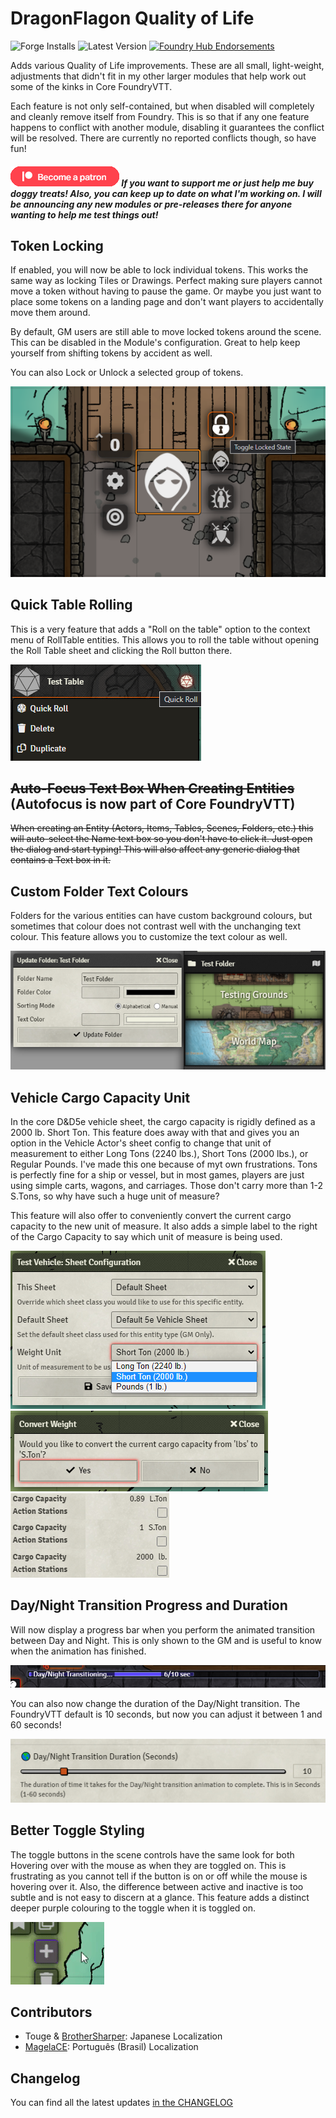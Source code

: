 # DragonFlagon Quality of Life
![Forge Installs](https://img.shields.io/badge/dynamic/json?color=red&label=Forge%20Installs&query=package.installs&suffix=%25&url=https%3A%2F%2Fforge-vtt.com%2Fapi%2Fbazaar%2Fpackage%2Fdf-qol) ![Latest Version](https://img.shields.io/badge/dynamic/json?label=Latest%20Release&prefix=v&query=package.versions%5B0%5D&url=https%3A%2F%2Fforge-vtt.com%2Fapi%2Fbazaar%2Fpackage%2Fdf-qol) [![Foundry Hub Endorsements](https://img.shields.io/endpoint?logoColor=white&url=https%3A%2F%2Fwww.foundryvtt-hub.com%2Fwp-json%2Fhubapi%2Fv1%2Fpackage%2Fdf-qol%2Fshield%2Fendorsements)](https://www.foundryvtt-hub.com/package/df-qol/)

Adds various Quality of Life improvements. These are all small, light-weight, adjustments that didn't fit in my other larger modules that help work out some of the kinks in Core FoundryVTT.

Each feature is not only self-contained, but when disabled will completely and cleanly remove itself from Foundry. This is so that if any one feature happens to conflict with another module, disabling it guarantees the conflict will be resolved. There are currently no reported conflicts though, so have fun!

##### [![become a patron](../.assets/patreon-image.png)](https://www.patreon.com/bePatron?u=46113583) If you want to support me or just help me buy doggy treats! Also, you can keep up to date on what I'm working on. I will be announcing any new modules or pre-releases there for anyone wanting to help me test things out!

## Token Locking

If enabled, you will now be able to lock individual tokens. This works the same way as locking Tiles or Drawings. Perfect making sure players cannot move a token without having to pause the game. Or maybe you just want to place some tokens on a landing page and don't want players to accidentally move them around.

By default, GM users are still able to move locked tokens around the scene. This can be disabled in the Module's configuration. Great to help keep yourself from shifting tokens by accident as well.

 You can also Lock or Unlock a selected group of tokens.

![Token Lock](../.assets/df-qol/token-lock.png)

## Quick Table Rolling

This is a very feature that adds a "Roll on the table" option to the context menu of RollTable entities. This allows you to roll the table without opening the Roll Table sheet and clicking the Roll button there.

![Quick Roll Option](../.assets/df-qol/roll-table.png)

## ~~Auto-Focus Text Box When Creating Entities~~ (Autofocus is now part of Core FoundryVTT)

~~When creating an Entity (Actors, Items, Tables, Scenes, Folders, etc.) this will auto-select the Name text box so you don't have to click it. Just open the dialog and start typing! This will also affect any generic dialog that contains a Text box in it.~~

## Custom Folder Text Colours

Folders for the various entities can have custom background colours, but sometimes that colour does not contrast well with the unchanging text colour. This feature allows you to customize the text colour as well.

![Folder Config](../.assets/df-qol/folder-config.png)

## Vehicle Cargo Capacity Unit

In the core D&D5e vehicle sheet, the cargo capacity is rigidly defined as a 2000 lb. Short Ton. This feature does away with that and gives you an option in the Vehicle Actor's sheet config to change that unit of measurement to either Long Tons (2240 lbs.), Short Tons (2000 lbs.), or Regular Pounds. I've made this one because of myt own frustrations. Tons is perfectly fine for a ship or vessel, but in most games, players are just using simple carts, wagons, and carriages. Those don't carry more than 1-2 S.Tons, so why have such a huge unit of measure?

This feature will also offer to conveniently convert the current cargo capacity to the new unit of measure. It also adds a simple label to the right of the Cargo Capacity to say which unit of measure is being used.

![Configure Unit for Weight](../.assets/df-qol/vehicle-unit-config.png)
![Convert to new Unit](../.assets/df-qol/vehicle-unit-convert.png)
![Unit Labels on the Sheet](../.assets/df-qol/vehicle-unit-labels.png)

## Day/Night Transition Progress and Duration

Will now display a progress bar when you perform the animated transition between Day and Night. This is only shown to the GM and is useful to know when the animation has finished.

![Day/Night Progress Bar](../.assets/df-qol/day-night-progress.png)

You can also now change the duration of the Day/Night transition. The FoundryVTT default is 10 seconds, but now you can adjust it between 1 and 60 seconds!

![Day/Night Duration](../.assets/df-qol/day-night-duration.png)


## Better Toggle Styling

The toggle buttons in the scene controls have the same look for both Hovering over with the mouse as when they are toggled on. This is frustrating as you cannot tell if the button is on or off while the mouse is hovering over it. Also, the difference between active and inactive is too subtle and is not easy to discern at a glance. This feature adds a distinct deeper purple colouring to the toggle when it is toggled on.

![Folder Config](../.assets/df-qol/better-toggle.gif)

## Contributors

- Touge & [BrotherSharper](https://github.com/BrotherSharper): Japanese Localization
- [MagelaCE](https://github.com/MagelaCE): Português (Brasil) Localization

## Changelog

You can find all the latest updates [in the CHANGELOG](./CHANGELOG.md)
